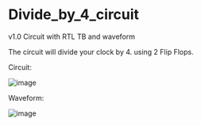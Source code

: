 # Divide_by_4_circuit

v1.0 Circuit with RTL TB and waveform

The circuit will divide your clock by 4. using 2 Flip Flops.

Circuit: 

![image](https://user-images.githubusercontent.com/22993146/112426903-c4047200-8d5e-11eb-801e-04d4ad1e67f9.png)


Waveform:

![image](https://user-images.githubusercontent.com/22993146/112762493-8d0fb400-901d-11eb-9aa5-a821e41928ae.png)



